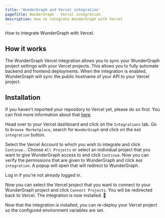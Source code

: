 ```yaml
---
title: 'WunderGraph and Vercel integration'
pageTitle: WunderGraph - Vercel integration
description: How to integrate WunderGraph with Vercel
---
```


How to integrate WunderGraph with Vercel.

## How it works

The WunderGraph Vercel integration allows you to sync your WunderGraph project settings with your Vercel projects.
This allows you to fully automate backend and frontend deployments. When the integration is enabled, WunderGraph will sync the public hostname of your API to your Vercel project.

## Installation

If you haven't imported your repository to Vercel yet, please do so first. You can find more information about that [here](https://vercel.com/docs/git-integrations).

Head over to your Vercel dashboard and click on the `Integrations` tab. Go to `Browse Marketplace`, search for `WunderGraph` and click on the `Add integration` button.

Select the Vercel Account to which you wish to integrate and click `Continue.`. Choose `All Projects` or select an individual project that you want to give WunderGraph access to and click `Continue`.
Now you can verify the permissions that are given to WunderGraph and click `Add integration`. A popup will open that will redirect to WunderGraph.

Log in if you're not already logged in.

Now you can select the Vercel project that you want to connect to your WunderGraph project and click `Connect Projects`. You will be redirected back to Vercel. The integration is now installed. 🥳

Now that the integration is installed, you can re-deploy your Vercel project so the configured environment variables are set.
